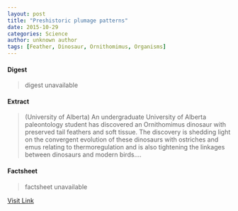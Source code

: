 ```yaml
---
layout: post
title: "Preshistoric plumage patterns"
date: 2015-10-29
categories: Science
author: unknown author
tags: [Feather, Dinosaur, Ornithomimus, Organisms]
---
```



#### Digest
>digest unavailable

#### Extract
>(University of Alberta) An undergraduate University of Alberta paleontology student has discovered an Ornithomimus dinosaur with preserved tail feathers and soft tissue. The discovery is shedding light on the convergent evolution of these dinosaurs with ostriches and emus relating to thermoregulation and is also tightening the linkages between dinosaurs and modern birds....

#### Factsheet
>factsheet unavailable

[Visit Link](http://www.eurekalert.org/pub_releases/2015-10/uoa-ppp102815.php)


